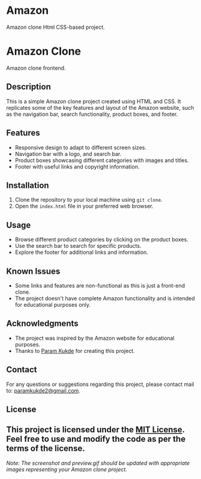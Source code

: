 # Amazon

Amazon clone Html CSS-based project.


# Amazon Clone

Amazon clone frontend.

## Description

This is a simple Amazon clone project created using HTML and CSS. It replicates some of the key features and layout of the Amazon website, such as the navigation bar, search functionality, product boxes, and footer.


## Features

- Responsive design to adapt to different screen sizes.
- Navigation bar with a logo, and search bar.
- Product boxes showcasing different categories with images and titles.
- Footer with useful links and copyright information.

## Installation

1. Clone the repository to your local machine using `git clone`.
2. Open the `index.html` file in your preferred web browser.

## Usage

- Browse different product categories by clicking on the product boxes.
- Use the search bar to search for specific products.
- Explore the footer for additional links and information.

## Known Issues

- Some links and features are non-functional as this is just a front-end clone.
- The project doesn't have complete Amazon functionality and is intended for educational purposes only.


## Acknowledgments

- The project was inspired by the Amazon website for educational purposes.
- Thanks to [Param Kukde](https://github.com/paramkukde) for creating this project.

## Contact

For any questions or suggestions regarding this project, please contact mail to: paramkukde2@gmail.com.

## License

This project is licensed under the [MIT License](LICENSE). Feel free to use and modify the code as per the terms of the license.
---

*Note: The screenshot and preview.gif should be updated with appropriate images representing your Amazon clone project.*
